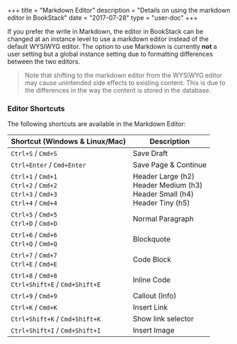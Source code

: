 +++
title = "Markdown Editor"
description = "Details on using the markdown editor in BookStack"
date = "2017-07-28"
type = "user-doc"
+++

If you prefer the write in Markdown, the editor in BookStack can be changed at an instance level
to use a markdown editor instead of the default WYSIWYG editor. The option to use Markdown is currently **not** a user setting but a global instance setting due to formatting differences between the two editors.

> Note that shifting to the markdown editor from the WYSIWYG editor may cause unintended side effects to existing content. This is due to the differences in the way the content is stored in the database.

### Editor Shortcuts

The following shortcuts are available in the Markdown Editor:

<table>
  <thead>
    <tr>
      <th>Shortcut (Windows &amp; Linux/Mac)</th>
      <th>Description</th>
    </tr>
  </thead>
  <tbody>
    <tr>
      <td><code>Ctrl+S</code> / <code>Cmd+S</code></td>
      <td>Save Draft</td>
    </tr>
    <tr>
      <td><code>Ctrl+Enter</code> / <code>Cmd+Enter</code></td>
      <td>Save Page &amp; Continue</td>
    </tr>
    <tr>
      <td>
        <code>Ctrl+1</code> / <code>Cmd+1</code> <br>
        <code>Ctrl+2</code> / <code>Cmd+2</code> <br>
        <code>Ctrl+3</code> / <code>Cmd+3</code> <br>
        <code>Ctrl+4</code> / <code>Cmd+4</code>
      </td>
      <td>
        Header Large (h2)<br>
        Header Medium (h3)<br>
        Header Small (h4)<br>
        Header Tiny (h5)
      </td>
    </tr>
    <tr>
      <td><code>Ctrl+5</code> / <code>Cmd+5</code><br><code>Ctrl+D</code> / <code>Cmd+D</code></td>
      <td>Normal Paragraph</td>
    </tr>
    <tr>
      <td><code>Ctrl+6</code> / <code>Cmd+6</code><br><code>Ctrl+Q</code> / <code>Cmd+Q</code></td>
      <td>Blockquote</td>
    </tr>
    <tr>
      <td><code>Ctrl+7</code> / <code>Cmd+7</code><br><code>Ctrl+E</code> / <code>Cmd+E</code></td>
      <td>Code Block</td>
    </tr>
    <tr>
      <td><code>Ctrl+8</code> / <code>Cmd+8</code><br><code>Ctrl+Shift+E</code> / <code>Cmd+Shift+E</code></td>
      <td>Inline Code</td>
    </tr>
    <tr>
      <td><code>Ctrl+9</code> / <code>Cmd+9</code></td>
      <td>Callout (Info)</td>
    </tr>
    <tr>
      <td><code>Ctrl+K</code> / <code>Cmd+K</code></td>
      <td>Insert Link</td>
    </tr>
    <tr>
      <td><code>Ctrl+Shift+K</code> / <code>Cmd+Shift+K</code></td>
      <td>Show link selector</td>
    </tr>
    <tr>
      <td><code>Ctrl+Shift+I</code> / <code>Cmd+Shift+I</code></td>
      <td>Insert Image</td>
    </tr>
  </tbody>
</table>
